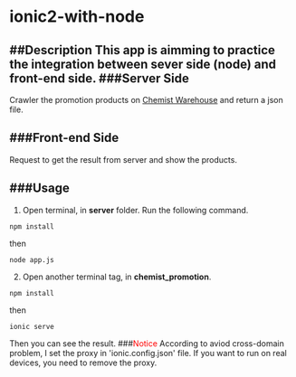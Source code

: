 # ionic2-with-node
##Description
This app is aimming to practice the integration between sever side (node) and front-end side.
###Server Side
---
Crawler the promotion products on [Chemist Warehouse](https://www.chemistwarehouse.com.au/Shop-Online/3000/Promotions) and return a json file.

###Front-end Side
---
Request to get the result from server and show the products.

###Usage
---
1. Open terminal, in <b>server</b> folder. Run the following command.
```
npm install
```
then
```
node app.js
```
2. Open another terminal tag, in <b>chemist_promotion</b>.
```
npm install
```
then
```
ionic serve
```
Then you can see the result.
###<span style="color:red;">Notice</span>
According to aviod cross-domain problem, I set the proxy in 'ionic.config.json' file.
If you want to run on real devices, you need to remove the proxy.
